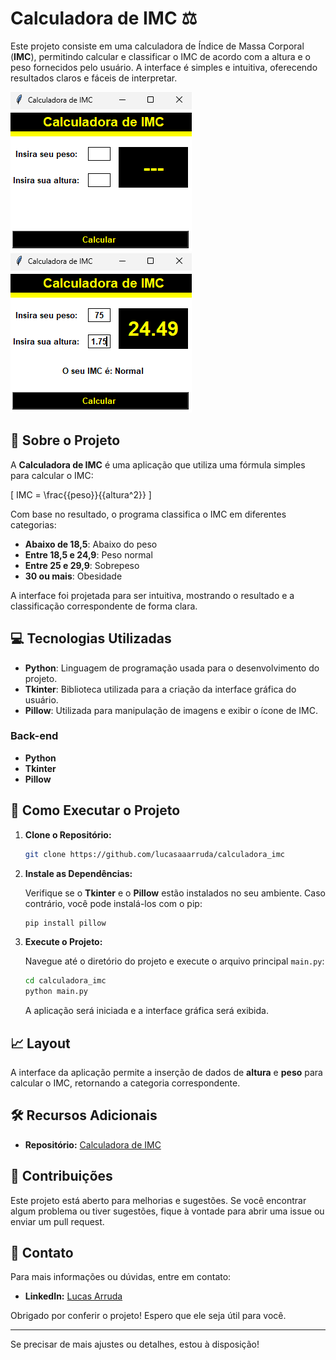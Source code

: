 # Calculadora de IMC ⚖️

Este projeto consiste em uma calculadora de Índice de Massa Corporal (**IMC**), permitindo calcular e classificar o IMC de acordo com a altura e o peso fornecidos pelo usuário. A interface é simples e intuitiva, oferecendo resultados claros e fáceis de interpretar.

![Página Inicial](https://github.com/lucasaaarruda/calculadora_imc/blob/main/images/parado.png) ![Página de Cálculo](https://github.com/lucasaaarruda/calculadora_imc/blob/main/images/rodando.png)

## 🚀 Sobre o Projeto

A **Calculadora de IMC** é uma aplicação que utiliza uma fórmula simples para calcular o IMC:

\[
IMC = \frac{{peso}}{{altura^2}}
\]

Com base no resultado, o programa classifica o IMC em diferentes categorias:

- **Abaixo de 18,5**: Abaixo do peso
- **Entre 18,5 e 24,9**: Peso normal
- **Entre 25 e 29,9**: Sobrepeso
- **30 ou mais**: Obesidade

A interface foi projetada para ser intuitiva, mostrando o resultado e a classificação correspondente de forma clara.

## 💻 Tecnologias Utilizadas

- **Python**: Linguagem de programação usada para o desenvolvimento do projeto.
- **Tkinter**: Biblioteca utilizada para a criação da interface gráfica do usuário.
- **Pillow**: Utilizada para manipulação de imagens e exibir o ícone de IMC.

### Back-end

- **Python**
- **Tkinter**
- **Pillow**

## 🚀 Como Executar o Projeto

1. **Clone o Repositório:**

    ```bash
    git clone https://github.com/lucasaaarruda/calculadora_imc
    ```

2. **Instale as Dependências:**

    Verifique se o **Tkinter** e o **Pillow** estão instalados no seu ambiente. Caso contrário, você pode instalá-los com o pip:

    ```bash
    pip install pillow
    ```

3. **Execute o Projeto:**

    Navegue até o diretório do projeto e execute o arquivo principal `main.py`:

    ```bash
    cd calculadora_imc
    python main.py
    ```

    A aplicação será iniciada e a interface gráfica será exibida.

## 📈 Layout

A interface da aplicação permite a inserção de dados de **altura** e **peso** para calcular o IMC, retornando a categoria correspondente.

## 🛠️ Recursos Adicionais

- **Repositório:** [Calculadora de IMC](https://github.com/lucasaaarruda/calculadora_imc)

## 🤝 Contribuições

Este projeto está aberto para melhorias e sugestões. Se você encontrar algum problema ou tiver sugestões, fique à vontade para abrir uma issue ou enviar um pull request.

## 📧 Contato

Para mais informações ou dúvidas, entre em contato:

- **LinkedIn:** [Lucas Arruda](https://www.linkedin.com/in/lucasaarruda/)

Obrigado por conferir o projeto! Espero que ele seja útil para você.

---

Se precisar de mais ajustes ou detalhes, estou à disposição!
